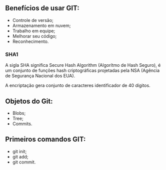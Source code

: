 ## Benefícios de usar GIT:

- Controle de versão;
- Armazenamento em nuvem;
- Trabalho em equipe;
- Melhorar seu código;
- Reconhecimento.

### SHA1

A sigla SHA significa Secure Hash Algorithm (Algorítmo de Hash Seguro), é um conjunto de funções hash criptográficas projetadas pela NSA (Agência de Segurança Nacional dos EUA).

A encriptação gera conjunto de caracteres identificador de 40 dígitos.

## Objetos do Git: 

- Blobs;
- Tree;
- Commits.

## Primeiros comandos GIT:

- git init;
- git add;
- git commit.


